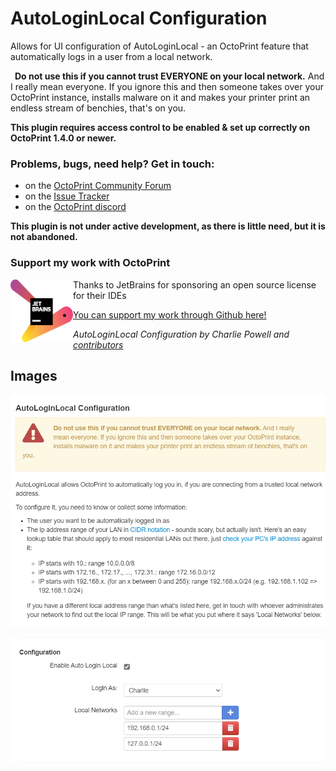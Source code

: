 # AutoLoginLocal Configuration

Allows for UI configuration of AutoLoginLocal - an OctoPrint feature that automatically logs in a user from a local network.

<div class="alert alert-block">
    <div class="row-fluid">
        <p>
            <i class="fas fa-exclamation-triangle fa-3x pull-left text-error" style="margin-right: 0.5em;"></i>
            <strong>Do not use this if you cannot trust EVERYONE on your local network.</strong> And I really
            mean everyone. If you ignore this and then someone takes over your OctoPrint instance, installs
            malware on it and makes your printer print an endless stream of benchies, that's on you.
        </p>
    </div>
</div>

**This plugin requires access control to be enabled & set up correctly on OctoPrint 1.4.0 or newer.**

### Problems, bugs, need help? Get in touch:

- on the [OctoPrint Community Forum](https://community.octoprint.org)
- on the [Issue Tracker](https://github.com/OctoPrint/OctoPrint-AutologinLocal/issues)
- on the [OctoPrint discord](https://discord.octoprint.org)

**This plugin is not under active development, as there is little need, but it is not abandoned.**

### Support my work with OctoPrint

<div class="row-fluid">
<div class="span3">
<a href="https://www.jetbrains.com/?from=cp2004"><img align="left" width="100" height="100" src="assets/jetbrains-variant-2.png" alt="JetBrains Logo"></a>
</div>
<div class="span9">
<p>
 Thanks to JetBrains for sponsoring an open source license for their IDEs
</p>
<ul>
<li>
<a href="https://github.com/sponsors/cp2004">You can support my work through Github here!</a>
</li>
</ul>

</div>
</div>

_AutoLoginLocal Configuration by Charlie Powell and [contributors](https://github.com/OctoPrint/OctoPrint-AutoLoginConfig/graphs/contributors)_

## Images

![](assets/instructions.png)

![](assets/config.png)
